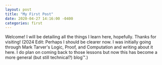 ```yaml
---
layout: post
title: "My First Post"
date: 2020-04-27 14:16:00 -0400
categories: first
---
```


Welcome! I will be detailing all the things I learn here, hopefully. Thanks for visiting! 
(2024 Edit: Perhaps I should be clearer now. I was initially going through Mark Tarver's Logic, Proof, and Computation and writing about it here. I do plan on coming back to those lessons but now this has become a more general (but still technical?) blog™️.)
